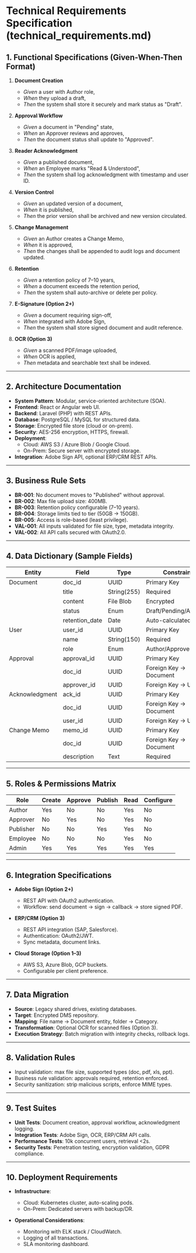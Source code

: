 # Technical Requirements Specification (technical_requirements.md)

## 1. Functional Specifications (Given-When-Then Format)

1. **Document Creation**
   - *Given* a user with Author role,
   - *When* they upload a draft,
   - *Then* the system shall store it securely and mark status as "Draft".

2. **Approval Workflow**
   - *Given* a document in "Pending" state,
   - *When* an Approver reviews and approves,
   - *Then* the document status shall update to "Approved".

3. **Reader Acknowledgment**
   - *Given* a published document,
   - *When* an Employee marks "Read & Understood",
   - *Then* the system shall log acknowledgment with timestamp and user ID.

4. **Version Control**
   - *Given* an updated version of a document,
   - *When* it is published,
   - *Then* the prior version shall be archived and new version circulated.

5. **Change Management**
   - *Given* an Author creates a Change Memo,
   - *When* it is approved,
   - *Then* the changes shall be appended to audit logs and document updated.

6. **Retention**
   - *Given* a retention policy of 7–10 years,
   - *When* a document exceeds the retention period,
   - *Then* the system shall auto-archive or delete per policy.

7. **E-Signature (Option 2+)**
   - *Given* a document requiring sign-off,
   - *When* integrated with Adobe Sign,
   - *Then* the system shall store signed document and audit reference.

8. **OCR (Option 3)**
   - *Given* a scanned PDF/image uploaded,
   - *When* OCR is applied,
   - *Then* metadata and searchable text shall be indexed.

---

## 2. Architecture Documentation

- **System Pattern**: Modular, service-oriented architecture (SOA).  
- **Frontend**: React or Angular web UI.  
- **Backend**: Laravel (PHP) with REST APIs.  
- **Database**: PostgreSQL / MySQL for structured data.  
- **Storage**: Encrypted file store (cloud or on-prem).  
- **Security**: AES-256 encryption, HTTPS, firewall.  
- **Deployment**:  
  - Cloud: AWS S3 / Azure Blob / Google Cloud.  
  - On-Prem: Secure server with encrypted storage.  
- **Integration**: Adobe Sign API, optional ERP/CRM REST APIs.  

---

## 3. Business Rule Sets

- **BR-001**: No document moves to "Published" without approval.  
- **BR-002**: Max file upload size: 400MB.  
- **BR-003**: Retention policy configurable (7–10 years).  
- **BR-004**: Storage limits tied to tier (50GB → 150GB).  
- **BR-005**: Access is role-based (least privilege).  
- **VAL-001**: All inputs validated for file size, type, metadata integrity.  
- **VAL-002**: All API calls secured with OAuth2.0.  

---

## 4. Data Dictionary (Sample Fields)

| Entity        | Field              | Type        | Constraints                |
|---------------|-------------------|-------------|----------------------------|
| Document      | doc_id            | UUID        | Primary Key                |
|               | title             | String(255) | Required                   |
|               | content           | File Blob   | Encrypted                  |
|               | status            | Enum        | Draft/Pending/Approved     |
|               | retention_date    | Date        | Auto-calculated            |
| User          | user_id           | UUID        | Primary Key                |
|               | name              | String(150) | Required                   |
|               | role              | Enum        | Author/Approver/Reader     |
| Approval      | approval_id       | UUID        | Primary Key                |
|               | doc_id            | UUID        | Foreign Key → Document     |
|               | approver_id       | UUID        | Foreign Key → User         |
| Acknowledgment| ack_id            | UUID        | Primary Key                |
|               | doc_id            | UUID        | Foreign Key → Document     |
|               | user_id           | UUID        | Foreign Key → User         |
| Change Memo   | memo_id           | UUID        | Primary Key                |
|               | doc_id            | UUID        | Foreign Key → Document     |
|               | description       | Text        | Required                   |

---

## 5. Roles & Permissions Matrix

| Role        | Create | Approve | Publish | Read | Configure |
|-------------|--------|---------|---------|------|-----------|
| Author      | Yes    | No      | No      | Yes  | No        |
| Approver    | No     | Yes     | No      | Yes  | No        |
| Publisher   | No     | No      | Yes     | Yes  | No        |
| Employee    | No     | No      | No      | Yes  | No        |
| Admin       | Yes    | Yes     | Yes     | Yes  | Yes       |

---

## 6. Integration Specifications

- **Adobe Sign (Option 2+)**  
  - REST API with OAuth2 authentication.  
  - Workflow: send document → sign → callback → store signed PDF.  

- **ERP/CRM (Option 3)**  
  - REST API integration (SAP, Salesforce).  
  - Authentication: OAuth2/JWT.  
  - Sync metadata, document links.  

- **Cloud Storage (Option 1–3)**  
  - AWS S3, Azure Blob, GCP buckets.  
  - Configurable per client preference.  

---

## 7. Data Migration

- **Source**: Legacy shared drives, existing databases.  
- **Target**: Encrypted DMS repository.  
- **Mapping**: File name → Document entity, folder → Category.  
- **Transformation**: Optional OCR for scanned files (Option 3).  
- **Execution Strategy**: Batch migration with integrity checks, rollback logs.  

---

## 8. Validation Rules

- Input validation: max file size, supported types (doc, pdf, xls, ppt).  
- Business rule validation: approvals required, retention enforced.  
- Security sanitization: strip malicious scripts, enforce MIME types.  

---

## 9. Test Suites

- **Unit Tests**: Document creation, approval workflow, acknowledgment logging.  
- **Integration Tests**: Adobe Sign, OCR, ERP/CRM API calls.  
- **Performance Tests**: 10k concurrent users, retrieval <2s.  
- **Security Tests**: Penetration testing, encryption validation, GDPR compliance.  

---

## 10. Deployment Requirements

- **Infrastructure**:  
  - Cloud: Kubernetes cluster, auto-scaling pods.  
  - On-Prem: Dedicated servers with backup/DR.  

- **Operational Considerations**:  
  - Monitoring with ELK stack / CloudWatch.  
  - Logging of all transactions.  
  - SLA monitoring dashboard.  
